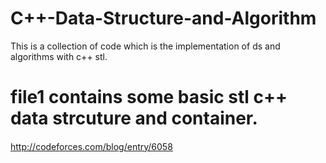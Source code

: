# C++-Data-Structure-and-Algorithm
This is a collection of code which is the implementation of ds and algorithms with c++ stl.

# file1 contains some basic stl c++ data strcuture and container.

####       ######
http://codeforces.com/blog/entry/6058
